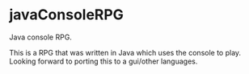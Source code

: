 # javaConsoleRPG
Java console RPG.


This is a RPG that was written in Java which uses the console to play. Looking forward to porting this to a gui/other languages.
